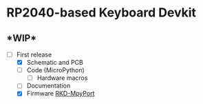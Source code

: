 # RP2040-based Keyboard Devkit

## \*WIP\*

 - [ ] First release
   - [x] Schematic and PCB
   - [ ] Code (MicroPython)
     - [ ] Hardware macros
   - [ ] Documentation
   - [x] Firmware [RKD-MpyPort](https://github.com/PCX-LK/RKD-MpyPort)
